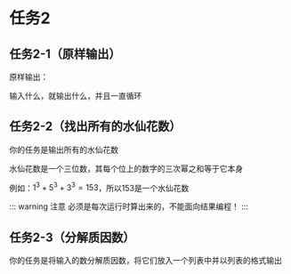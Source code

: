 # 任务2
## 任务2-1（原样输出）
原样输出：

输入什么，就输出什么，并且一直循环

## 任务2-2（找出所有的水仙花数）
你的任务是输出所有的水仙花数

水仙花数是一个三位数，其每个位上的数字的三次幂之和等于它本身

例如：$1^3+5^3+3^3=153$，所以153是一个水仙花数

::: warning 注意
必须是每次运行时算出来的，不能面向结果编程！
:::

## 任务2-3（分解质因数）
你的任务是将输入的数分解质因数，将它们放入一个列表中并以列表的格式输出
